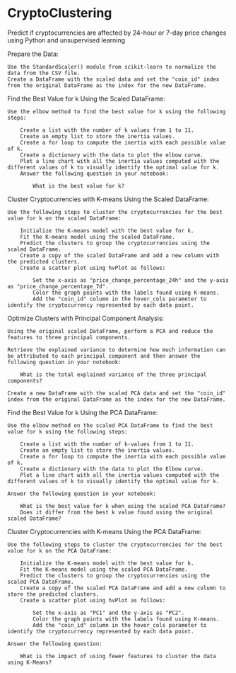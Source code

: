 # CryptoClustering
Predict if cryptocurrencies are affected by 24-hour or 7-day price changes using Python and unsupervised learning

Prepare the Data:

    Use the StandardScaler() module from scikit-learn to normalize the data from the CSV file.
    Create a DataFrame with the scaled data and set the "coin_id" index from the original DataFrame as the index for the new DataFrame.

Find the Best Value for k Using the Scaled DataFrame:

    Use the elbow method to find the best value for k using the following steps:

        Create a list with the number of k values from 1 to 11.
        Create an empty list to store the inertia values.
        Create a for loop to compute the inertia with each possible value of k.
        Create a dictionary with the data to plot the elbow curve.
        Plot a line chart with all the inertia values computed with the different values of k to visually identify the optimal value for k.
        Answer the following question in your notebook: 
            
            What is the best value for k?

Cluster Cryptocurrencies with K-means Using the Scaled DataFrame:

    Use the following steps to cluster the cryptocurrencies for the best value for k on the scaled DataFrame:

        Initialize the K-means model with the best value for k.
        Fit the K-means model using the scaled DataFrame.
        Predict the clusters to group the cryptocurrencies using the scaled DataFrame.
        Create a copy of the scaled DataFrame and add a new column with the predicted clusters.
        Create a scatter plot using hvPlot as follows:

            Set the x-axis as "price_change_percentage_24h" and the y-axis as "price_change_percentage_7d".
            Color the graph points with the labels found using K-means.
            Add the "coin_id" column in the hover_cols parameter to identify the cryptocurrency represented by each data point.

Optimize Clusters with Principal Component Analysis:

    Using the original scaled DataFrame, perform a PCA and reduce the features to three principal components.

    Retrieve the explained variance to determine how much information can be attributed to each principal component and then answer the following question in your notebook:
        
        What is the total explained variance of the three principal components?

    Create a new DataFrame with the scaled PCA data and set the "coin_id" index from the original DataFrame as the index for the new DataFrame.

Find the Best Value for k Using the PCA DataFrame:

    Use the elbow method on the scaled PCA DataFrame to find the best value for k using the following steps:
        
        Create a list with the number of k-values from 1 to 11.
        Create an empty list to store the inertia values.
        Create a for loop to compute the inertia with each possible value of k.
        Create a dictionary with the data to plot the Elbow curve.
        Plot a line chart with all the inertia values computed with the different values of k to visually identify the optimal value for k.

    Answer the following question in your notebook:

        What is the best value for k when using the scaled PCA DataFrame?
        Does it differ from the best k value found using the original scaled DataFrame?

Cluster Cryptocurrencies with K-means Using the PCA DataFrame:

    Use the following steps to cluster the cryptocurrencies for the best value for k on the PCA DataFrame:

        Initialize the K-means model with the best value for k.
        Fit the K-means model using the scaled PCA DataFrame.
        Predict the clusters to group the cryptocurrencies using the scaled PCA DataFrame.
        Create a copy of the scaled PCA DataFrame and add a new column to store the predicted clusters.
        Create a scatter plot using hvPlot as follows:
        
            Set the x-axis as "PC1" and the y-axis as "PC2".
            Color the graph points with the labels found using K-means.
            Add the "coin_id" column in the hover_cols parameter to identify the cryptocurrency represented by each data point.
    
    Answer the following question:
        
        What is the impact of using fewer features to cluster the data using K-Means?